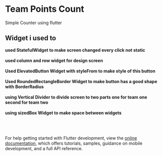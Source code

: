 # Team Points Count

Simple Counter using flutter 

## Widget i used to 

<b>
  used StatefulWidget to make screen changed every click not static <br> <br>
  used column and row widget for design screen  <br> <br>
  Used ElevatedButton Widget with styleFrom to make style of this button <br> <br>
  Used RoundedRectangleBorder Widget to make button has a good shape with BorderRadius <br><br>
  using Vertical Divider to divide screen to two parts one for team one second for team two <br><br>
  using sizedBox Widget to make space between widgets <br><br>
</b>
<br><br>

For help getting started with Flutter development, view the
[online documentation](https://docs.flutter.dev/), which offers tutorials,
samples, guidance on mobile development, and a full API reference.
